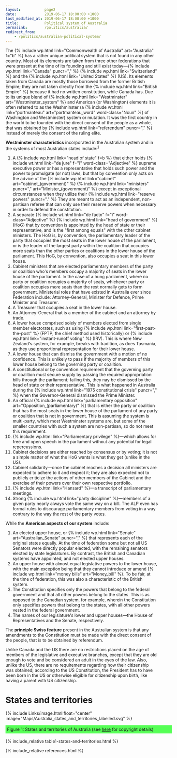 ```yaml
---
layout:           page2
date:             2019-06-17 18:00:00 +1000
last_modified_at: 2019-06-17 18:00:00 +1000
title:            Political system of Australia
permalink:        /politics/australia/
redirect_from:
    - /politics/australian-political-system/
---
```


The {% include wp.html link="Commonwealth of Australia" art="Australia" f="b" %} has a rather unique political system that is not found in any other country. Most of its elements are taken from three other federations that were present at the time of its founding and still exist today&mdash;{% include wp.html link="Canada" puncr="," %} {% include wp.html link="Switzerland" %} and the {% include wp.html link="United States" %} (US). Its elements taken from Canada are mostly those borrowed from the former British Empire; they are not taken directly from the {% include wp.html link="British Empire" %} because it had no written constitution, while Canada has. Due to its unique blend of {% include wp.html link="Westminster" art="Westminster_system" %} and American (or Washington) elements it is often referred to as the Washminster (a {% include wt.html link="portmanteau" art="portmanteau_word" word-class="Noun" %} of Washington and Westminster) system or mutation. It was the first country in the world to be founded with the direct consent of the people as a whole, that was obtained by {% include wp.html link="referendum" puncr="," %} instead of merely the consent of the ruling elite. 

**Westminster characteristics** incorporated in the Australian system and in the systems of most Australian states include:<sup><a href="#f1">1</a></sup>

1. A {% include wp.html link="head of state" f=b %} that either holds {% include wt.html link="de jure" f="i" word-class="Adjective" %} supreme executive power or has a representative that holds such power and the power to promulgate (or not) laws, but that by convention only acts on the advice of the {% include wp.html link="cabinet" art="cabinet_(government)" %} {% include wp.html link="ministers" puncr="," art="Minister_(government)" %} except in exceptional circumstances when they utilize their {% include wp.html link="reserve powers" puncr="." %} They are meant to act as an independent, non-partisan referee that can only use their reserve powers when necessary in order to defend the constitution.
2. A separate {% include wt.html link="de facto" f="i" word-class="Adjective" %} {% include wp.html link="head of government" %} (HoG) that by convention is appointed by the head of state or their representative, and is the "first among equals" with the other cabinet ministers. The HoG is, by convention, the parliamentary leader of the party that occupies the most seats in the lower house of the parliament, or is the leader of the largest party within the coalition that occupies more seats than the other parties or coalitions in the lower house of the parliament. This HoG, by convention, also occupies a seat in this lower house.
3. Cabinet ministers that are elected parliamentary members of the party or coalition who's members occupy a majority of seats in the lower house of the parliament. In the case of a hung parliament, where no party or coalition occupies a majority of seats, whichever party or coalition occupies more seats than the rest normally gets to form government. Ministerial roles that have existed in Australia ever since Federation include: Attorney-General, Minister for Defence, Prime Minister and Treasurer. 
4. A Treasurer that occupies a seat in the lower house.
5. An Attorney-General that is a member of the cabinet and an attorney by trade. 
6. A lower house comprised solely of members elected from single member electorates, such as using {% include wp.html link="first-past-the-post" %} (FPTP; the chief method used historically) or {% include wp.html link="instant-runoff voting" %} (IRV). This is where New Zealand's system, for example, breaks with tradition, as does Tasmania, as they use proportional representation for their lower house.
7. A lower house that can dismiss the government with a motion of no confidence. This is unlikely to pass if the majority of members of this lower house belong to the governing party or coalition. 
8. A constitutional or by convention requirement that the governing party or coalition must secure supply by passing the required appropriation bills through the parliament; failing this, they nay be dismissed by the head of state or their representative. This is what happened in Australia during the {% include wp.html link="1975 constitutional crisis" puncr="," %} when the Governor-General dismissed the Prime Minister.
9. An official {% include wp.html link="parliamentary opposition" art="Opposition_(parliamentary)" %} that is either the party or coalition that has the most seats in the lower house of the parliament of any party or coalition that is not in government. This is assuming the system is multi-party, which most Westminster systems are, but some of the smaller countries with such a system are non-partisan, so do not meet this requirement. 
10. {% include wp.html link="Parliamentary privilege" %}&mdash;which allows for free and open speech in the parliament without any potential for legal repercussions. 
11. Cabinet decisions are either reached by consensus or by voting; it is not a simple matter of what the HoG wants is what they get (unlike in the US).
12. Cabinet solidarity&mdash;once the cabinet reaches a decision all ministers are expected to adhere to it and respect it; they are also expected not to publicly criticize the actions of other members of the Cabinet and the exercise of their powers over their own respective portfolio.
13. {% include wp.html link="Hansard" %}&mdash;a transcript of parliamentary meetings.
14. Strong {% include wp.html link="party discipline" %}&mdash;members of a given party nearly always vote the same way on a bill. The ALP even has formal rules to discourage parliamentary members from voting in a way contrary to the way the rest of the party votes. 

While the **American aspects of our system** include:

1. An elected upper house, or {% include wp.html link="Senate" art="Australian_Senate" puncr="," %} that represents each of the original states equally. At the time of federation some but not all US Senators were directly popular elected, with the remaining senators elected by state legislatures. By contrast, the British and Canadian systems have appointed, and not elected upper houses. 
2. An upper house with almost equal legislative powers to the lower house, with the main exception being that they cannot introduce or amend {% include wp.html link="money bills" art="Money_bill" %}. To be fair, at the time of federation, this was also a characteristic of the British system. 
3. The Constitution specifies only the powers that belong to the federal government and that all other powers belong to the states. This is as opposed to the Canadian system, for example, wherein the Constitution only specifies powers that belong to the states, with all other powers vested in the federal government. 
4. The names of our legislature's lower and upper houses&mdash;the House of Representatives and the Senate, respectively.

The **principle Swiss feature** present in the Australian system is that any amendments to the Constitution must be made with the direct consent of the people, that is to be obtained by referendum. 

Unlike Canada and the US there are no restrictions placed on the age of members of the legislative and executive branches, except that they are old enough to vote and be considered an adult in the eyes of the law. Also, unlike the US, there are no requirements regarding how their citizenship was obtained; according to the US Constitution, the President has to have been born in the US or otherwise eligible for citizenship upon birth, like having a parent with US citizenship.

States and territories
=======================
{% include Links/image.html float="center" image="Maps/Australia_states_and_territories_labelled.svg" %}

<div class="separator" style="padding: 5px; clear: both; text-align: left; width: 540px; background-color: #55ff55ff;">
<caption>Figure 1: States and territories of Australia (see <a href='https://github.com/fusion809/images/blob/gh-pages/Maps/Australia_states_and_territories_labelled.svg.md' link='_blank'>here</a> for copyright details)</caption>
</div>
<div class="separator" style="clear: both; text-align: center;"> </div> 
<br/>
{% include_relative table1-states-and-territories.html %}

{% include_relative references.html %}